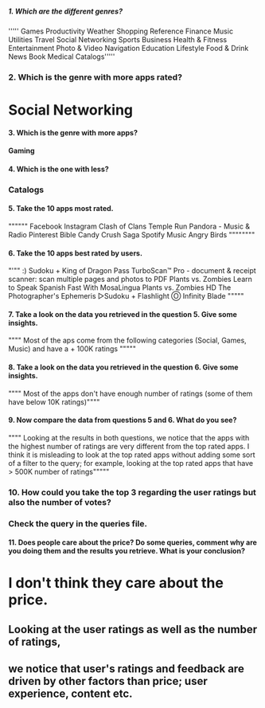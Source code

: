 ##### 1. Which are the different genres?

''''' Games
Productivity
Weather
Shopping
Reference
Finance
Music
Utilities
Travel
Social Networking
Sports
Business
Health & Fitness
Entertainment
Photo & Video
Navigation
Education
Lifestyle
Food & Drink
News
Book
Medical
Catalogs'''''



### 2. Which is the genre with more apps rated?

# Social Networking


#### 3. Which is the genre with more apps?


#### Gaming



#### 4. Which is the one with less?

### Catalogs


#### 5. Take the 10 apps most rated.

""""""
Facebook
Instagram
Clash of Clans
Temple Run
Pandora - Music & Radio
Pinterest
Bible
Candy Crush Saga
Spotify Music
Angry Birds
""""""""


#### 6. Take the 10 apps best rated by users.
"'""
:) Sudoku +
King of Dragon Pass
TurboScan™ Pro - document & receipt scanner: scan multiple pages and photos to PDF
Plants vs. Zombies
Learn to Speak Spanish Fast With MosaLingua 
Plants vs. Zombies HD
The Photographer's Ephemeris
▻Sudoku +
Flashlight Ⓞ
Infinity Blade 
"""""


#### 7. Take a look on the data you retrieved in the question 5. Give some insights.

"""" Most of the aps come from the following categories (Social, Games, Music) and have a + 100K ratings """""


#### 8. Take a look on the data you retrieved in the question 6. Give some insights.

"""" Most of the apps don't have enough number of ratings (some of them have below 10K ratings)""""


#### 9. Now compare the data from questions 5 and 6. What do you see?

"""" Looking at the results in both questions, 
we notice that the apps with the highest number of ratings 
are very different from the top rated apps. I think it is misleading to look at the top rated apps 
without adding some sort of a filter to the query; for example, looking at the top rated apps that have > 500K number of ratings"""""

### 10. How could you take the top 3 regarding the user ratings but also the number of votes?

### Check the query in the queries file.


#### 11. Does people care about the price? Do some queries, comment why are you doing them and the results you retrieve. What is your conclusion?

# I don't think they care about the price. 
## Looking at the user ratings as well as the number of ratings, 
## we notice that user's ratings and feedback are driven by other factors than price; user experience, content etc.

